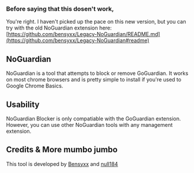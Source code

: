 ### Before saying that this dosen't work,
You're right. I haven't picked up the pace on this new version, but you can try with the old NoGuardian extension here: [https://github.com/bensyxx/Legacy-NoGuardian/README.md](https://github.com/bensyxx/Legacy-NoGuardian#readme)

## NoGuardian
NoGuardian is a tool that attempts to block or remove GoGuardian. It works on most chrome browsers and is pretty simple to install if you're used to Google Chrome Basics.

## Usability

NoGuardian Blocker is only compatiable with the GoGuardian extension. However, you can use other NoGuardian tools with any management extension.

## Credits & More mumbo jumbo

This tool is developed by [Bensyxx](https://github.com/bensyxx) and [null184](https://github.com/null184)
